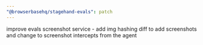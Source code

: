 ```yaml
---
"@browserbasehq/stagehand-evals": patch
---
```


improve evals screenshot service - add img hashing diff to add screenshots and change to screenshot intercepts from the agent
